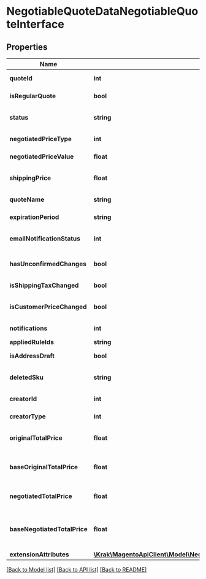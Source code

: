 # NegotiableQuoteDataNegotiableQuoteInterface

## Properties
Name | Type | Description | Notes
------------ | ------------- | ------------- | -------------
**quoteId** | **int** | Negotiable quote ID. | 
**isRegularQuote** | **bool** | Is regular quote. | 
**status** | **string** | Negotiable quote status. | 
**negotiatedPriceType** | **int** | Negotiated price type. | 
**negotiatedPriceValue** | **float** | Negotiated price value. | 
**shippingPrice** | **float** | Proposed shipping price. | 
**quoteName** | **string** | Negotiable quote name. | 
**expirationPeriod** | **string** | Expiration period. | 
**emailNotificationStatus** | **int** | Email notification status. | 
**hasUnconfirmedChanges** | **bool** | Has unconfirmed changes. | 
**isShippingTaxChanged** | **bool** | Shipping tax changes. | 
**isCustomerPriceChanged** | **bool** | Customer price changes. | 
**notifications** | **int** | Quote notifications. | 
**appliedRuleIds** | **string** | Quote rules. | 
**isAddressDraft** | **bool** | Is address draft. | 
**deletedSku** | **string** | Deleted products sku. | 
**creatorId** | **int** | Quote creator id. | 
**creatorType** | **int** | Quote creator type. | 
**originalTotalPrice** | **float** | Quote original total price. | [optional] 
**baseOriginalTotalPrice** | **float** | Quote original total price in base currency. | [optional] 
**negotiatedTotalPrice** | **float** | Quote negotiated total price. | [optional] 
**baseNegotiatedTotalPrice** | **float** | Quote negotiated total price in base currency. | [optional] 
**extensionAttributes** | [**\Krak\MagentoApiClient\Model\NegotiableQuoteDataNegotiableQuoteExtensionInterface**](NegotiableQuoteDataNegotiableQuoteExtensionInterface.md) |  | [optional] 

[[Back to Model list]](../README.md#documentation-for-models) [[Back to API list]](../README.md#documentation-for-api-endpoints) [[Back to README]](../README.md)


